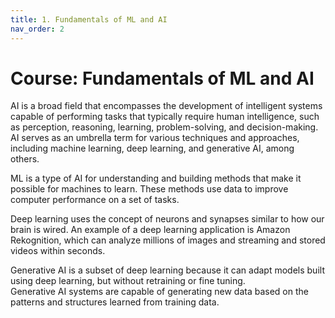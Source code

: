 ```yaml
---
title: 1. Fundamentals of ML and AI
nav_order: 2
---
```


# Course: Fundamentals of ML and AI

AI is a broad field that encompasses the development of intelligent systems capable of performing tasks that typically require human intelligence, such as perception, reasoning, learning, problem-solving, and decision-making. AI serves as an umbrella term for various techniques and approaches, including machine learning, deep learning, and generative AI, among others.

ML is a type of AI for understanding and building methods that make it possible for machines to learn. These methods use data to improve computer performance on a set of tasks.

Deep learning uses the concept of neurons and synapses similar to how our brain is wired. An example of a deep learning application is Amazon Rekognition, which can analyze millions of images and streaming and stored videos within seconds.

Generative AI is a subset of deep learning because it can adapt models built using deep learning, but without retraining or fine tuning.  
Generative AI systems are capable of generating new data based on the patterns and structures learned from training data.
